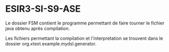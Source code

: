 # ESIR3-SI-S9-ASE

Le dossier FSM contient le programme permettant de faire tourner le fichier java obtenu après compilation. 

Les fichiers permettant la compilation et l'interpretation se trouvent dans le dossier org.xtext.example.mydsl.generator.
